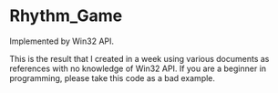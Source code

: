 # Rhythm_Game
Implemented by Win32 API.

This is the result that I created in a week using various documents as references with no knowledge of Win32 API.
If you are a beginner in programming, please take this code as a bad example.
